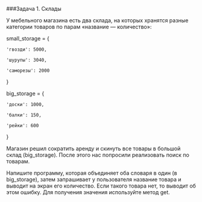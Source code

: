 ###Задача 1. Склады

У мебельного магазина есть два склада, на которых хранятся разные категории товаров по парам «название — количество»:



small_storage = {

    'гвозди': 5000,

    'шурупы': 3040,

    'саморезы': 2000

}



big_storage = {

    'доски': 1000,

    'балки': 150,

    'рейки': 600

}



Магазин решил сократить аренду и скинуть все товары в большой склад (big_storage). После этого нас попросили реализовать поиск по товарам.

Напишите программу, которая объединяет оба словаря в один (в big_storage), затем запрашивает у пользователя название товара и выводит на экран его количество. Если такого товара нет, то выводит об этом ошибку. Для получения значения используйте метод get.